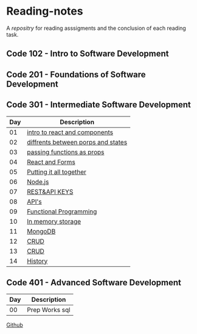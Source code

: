 # Reading-notes
  A *repositry* for reading asssigments and the conclusion of each reading task.
  
## Code 102 - Intro to Software Development
## Code 201 - Foundations of Software Development
## Code 301 - Intermediate Software Development
| Day | Description |
| --- | ----------- |
| 01 | [intro to react and components ](https://github.com/Alhaimouni/reading-notes/blob/main/Class%2001/Day01.md) |
| 02 |  [diffrents between porps and states ](https://github.com/Alhaimouni/reading-notes/blob/main/Class%2001/Day02.md) |    
| 03 | [passing functions as props](https://github.com/Alhaimouni/reading-notes/blob/main/Class%2001/Day03.md) |
| 04 | [React and Forms](https://github.com/Alhaimouni/reading-notes/blob/main/Class%2001/Day04.md) |
| 05 | [Putting it all together](https://github.com/Alhaimouni/reading-notes/blob/main/Class%2001/Day05.md)
| 06 | [Node.js](https://github.com/Alhaimouni/reading-notes/blob/main/Class%2001/Day06.md)
| 07 | [REST&API KEYS](https://github.com/Alhaimouni/reading-notes/blob/main/Class%2001/Day07.md)
| 08 | [API's](https://github.com/Alhaimouni/reading-notes/blob/main/Class%2001/Day08.md)
| 09 | [Functional Programming](https://github.com/Alhaimouni/reading-notes/blob/main/Class%2001/Day09.md)
| 10 | [In memory storage](https://github.com/Alhaimouni/reading-notes/blob/main/Class%2001/Day10.md)
| 11 | [MongoDB](https://github.com/Alhaimouni/reading-notes/blob/main/Class%2001/Day11.md)
| 12 | [CRUD](https://github.com/Alhaimouni/reading-notes/blob/main/Class%2001/Day12.md)
| 13 | [CRUD](https://github.com/Alhaimouni/reading-notes/blob/main/Class%2001/Day13.md)
| 14 | [History](https://github.com/Alhaimouni/reading-notes/blob/main/Class%2001/Day14.md)


## Code 401 - Advanced Software Development

| Day | Description |
| --- | ----------- |
| 00 | Prep Works sql |


[Github](https://github.com/Alhaimouni)
